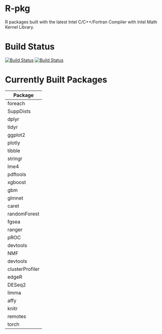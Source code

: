 # R-pkg
R packages built with the latest Intel C/C++/Fortran Compiler with Intel Math Kernel Library.

# Build Status

[![Build Status](https://travis-ci.org/MitsuhaMiyamizu/R-pkg.svg)](https://travis-ci.org/MitsuhaMiyamizu/R-pkg)
[![Build Status](https://github.com/MitsuhaMiyamizu/R-pkg/workflows/pkg/badge.svg)](https://github.com/MitsuhaMiyamizu/R-pkg/actions?query=workflow%3Apkg)

# Currently Built Packages

| **Package** |
|---|
|foreach|
|SuppDists|
|dplyr|
|tidyr|
|ggplot2|
|plotly|
|tibble|
|stringr|
|lme4|
|pdftools|
|xgboost|
|gbm|
|glmnet|
|caret|
|randomForest|
|fgsea|
|ranger|
|pROC|
|devtools|
|NMF|
|devtools|
|clusterProfiler|
|edgeR|
|DESeq2|
|limma|
|affy|
|knitr|
|remotes|
|torch|
